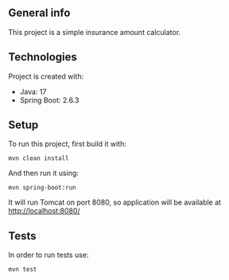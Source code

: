## General info
This project is a simple insurance amount calculator.

## Technologies
Project is created with:
* Java: 17
* Spring Boot: 2.6.3

## Setup
To run this project, first build it with:

```
mvn clean install
```

And then run it using:

```
mvn spring-boot:run
```

It will run Tomcat on port 8080, so application will be available at [http://localhost:8080/](http://localhost:8080/)

## Tests

In order to run tests use:

```
mvn test
```
